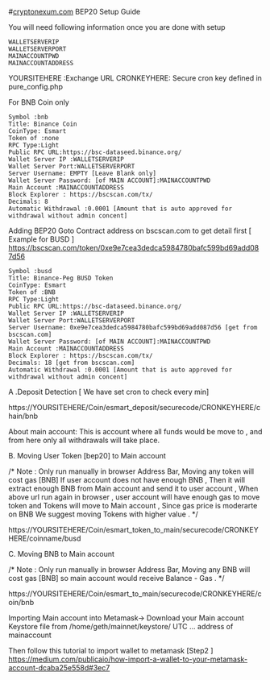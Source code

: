 #[cryptonexum.com](https://cryptonexum.com) BEP20 Setup Guide

You will need following information once you are done with setup 
```
WALLETSERVERIP
WALLETSERVERPORT
MAINACCOUNTPWD
MAINACCOUNTADDRESS
```
YOURSITEHERE :Exchange URL
CRONKEYHERE: Secure cron key defined in pure_config.php


For BNB Coin only
```
Symbol :bnb
Title: Binance Coin
CoinType: Esmart
Token of :none
RPC Type:Light
Public RPC URL:https://bsc-dataseed.binance.org/
Wallet Server IP :WALLETSERVERIP
Wallet Server Port:WALLETSERVERPORT
Server Username: EMPTY [Leave Blank only]
Wallet Server Password: [of MAIN ACCOUNT]:MAINACCOUNTPWD
Main Account :MAINACCOUNTADDRESS
Block Explorer : https://bscscan.com/tx/
Decimals: 8
Automatic Withdrawal :0.0001 [Amount that is auto approved for withdrawal without admin concent]
```

Adding BEP20
Goto Contract address on bscscan.com to get detail first [ Example for BUSD ]
https://bscscan.com/token/0xe9e7cea3dedca5984780bafc599bd69add087d56


```
Symbol :busd
Title: Binance-Peg BUSD Token
CoinType: Esmart
Token of :BNB
RPC Type:Light
Public RPC URL:https://bsc-dataseed.binance.org/
Wallet Server IP :WALLETSERVERIP
Wallet Server Port:WALLETSERVERPORT
Server Username: 0xe9e7cea3dedca5984780bafc599bd69add087d56 [get from bscscan.com]
Wallet Server Password: [of MAIN ACCOUNT]:MAINACCOUNTPWD
Main Account :MAINACCOUNTADDRESS
Block Explorer : https://bscscan.com/tx/
Decimals: 18 [get from bscscan.com]
Automatic Withdrawal :0.0001 [Amount that is auto approved for withdrawal without admin concent]
```


A .Deposit Detection [ We have set cron to check every min]

https://YOURSITEHERE/Coin/esmart_deposit/securecode/CRONKEYHERE/chain/bnb

About main account: This is account where all funds would be move to , and from here only all withdrawals will take place.

B. Moving User Token [bep20] to Main account 

/* Note :
Only run manually in browser Address Bar, Moving any token will cost gas [BNB] If user account does not have enough BNB , Then it will extract enough BNB from Main account and send it to user account , When above url run again in browser , user account will have enough gas to move token and Tokens will move to Main account , Since gas price is moderarte on BNB We suggest moving Tokens with higher value . 
*/

https://YOURSITEHERE/Coin/esmart_token_to_main/securecode/CRONKEYHERE/coinname/busd




C. Moving BNB to Main account 

/* Note :
Only run manually in browser Address Bar, Moving any BNB will cost gas [BNB] so main account would receive Balance - Gas  . 
*/

https://YOURSITEHERE/Coin/esmart_to_main/securecode/CRONKEYHERE/coin/bnb



Importing Main account into Metamask->
Download your Main account Keystore file from /home/geth/mainnet/keystore/ UTC ... address of mainaccount

Then follow this tutorial to import wallet to metamask [Step2 ]
https://medium.com/publicaio/how-import-a-wallet-to-your-metamask-account-dcaba25e558d#3ec7
